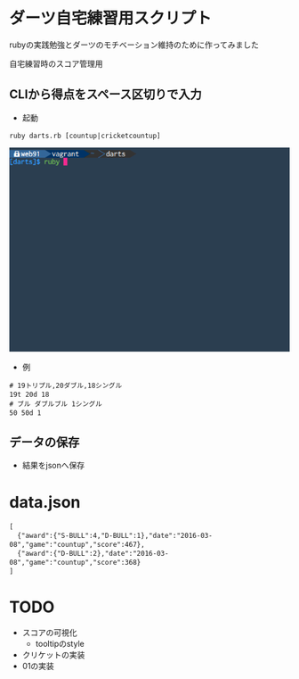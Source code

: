 # ダーツ自宅練習用スクリプト

rubyの実践勉強とダーツのモチベーション維持のために作ってみました

自宅練習時のスコア管理用

## CLIから得点をスペース区切りで入力

- 起動

```
ruby darts.rb [countup|cricketcountup]
```

![cli](cli.gif)

- 例

```
# 19トリプル,20ダブル,18シングル
19t 20d 18
# ブル ダブルブル 1シングル
50 50d 1
```

## データの保存
- 結果をjsonへ保存

# data.json

```
[
  {"award":{"S-BULL":4,"D-BULL":1},"date":"2016-03-08","game":"countup","score":467},
  {"award":{"D-BULL":2},"date":"2016-03-08","game":"countup","score":368}
]
```

# TODO
- スコアの可視化
    - tooltipのstyle
- クリケットの実装
- 01の実装






